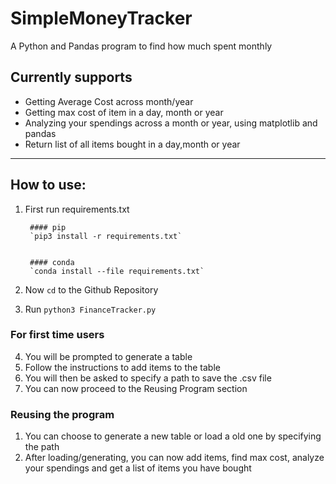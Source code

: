 # SimpleMoneyTracker
A Python and Pandas program to find how much spent monthly


## Currently supports
- Getting Average Cost across month/year
- Getting max cost of item in a day, month or year
- Analyzing your spendings across a month or year, using matplotlib and pandas
- Return list of all items bought in a day,month or year
___

## How to use:
1) First run requirements.txt

        #### pip
        `pip3 install -r requirements.txt`


        #### conda
        `conda install --file requirements.txt`
2) Now `cd` to the Github Repository
3) Run `python3 FinanceTracker.py`
### For first time users
4) You will be prompted to generate a table
5) Follow the instructions to add items to the table
6) You will then be asked to specify a path to save the .csv file
7) You can now proceed to the Reusing Program section
### Reusing the program
1) You can choose to generate a new table or load a old one by specifying the path
2) After loading/generating, you can now add items, find max cost, analyze your spendings and get a list of items you have bought
